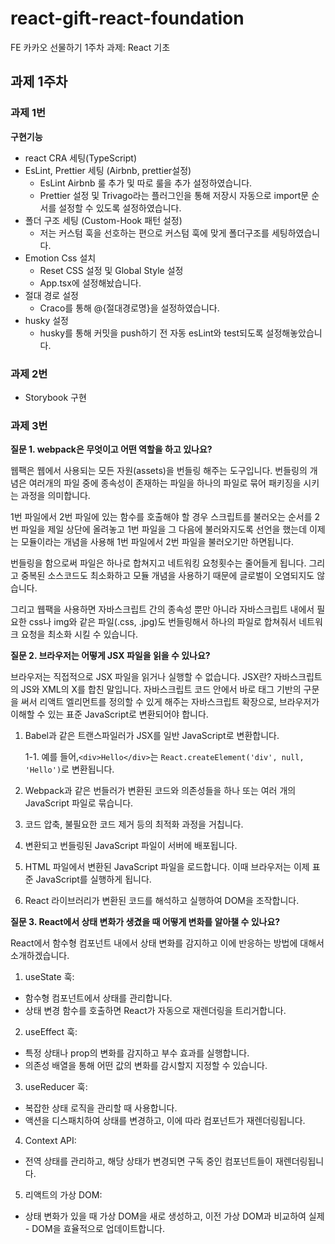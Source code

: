 # react-gift-react-foundation

FE 카카오 선물하기 1주차 과제: React 기초

## 과제 1주차

### 과제 1번

**구현기능**

- react CRA 세팅(TypeScript)
- EsLint, Prettier 세팅 (Airbnb, prettier설정)
  - EsLint Airbnb 룰 추가 및 따로 룰을 추가 설정하였습니다.
  - Prettier 설정 및 Trivago라는 플러그인을 통해 저장시 자동으로 import문 순서를
    설정할 수 있도록 설정하였습니다.
- 폴더 구조 세팅 (Custom-Hook 패턴 설정)
  - 저는 커스텀 훅을 선호하는 편으로 커스텀 훅에 맞게 폴더구조를 세팅하였습니다.
- Emotion Css 설치
  - Reset CSS 설정 및 Global Style 설정
  - App.tsx에 설정해놨습니다.
- 절대 경로 설정
  - Craco를 통해 @{절대경로명}을 설정하였습니다.
- husky 설정
  - husky를 통해 커밋을 push하기 전 자동 esLint와 test되도록 설정해놓았습니다.

### 과제 2번

- Storybook 구현

### 과제 3번

**질문 1. webpack은 무엇이고 어떤 역할을 하고 있나요?**

웹팩은 웹에서 사용되는 모든 자원(assets)을 번들링 해주는 도구입니다. 번들링의
개념은 여러개의 파일 중에 종속성이 존재하는 파일을 하나의 파일로 묶어 패키징을
시키는 과정을 의미합니다.

1번 파일에서 2번 파일에 있는 함수를 호출해야 할 경우 스크립트를 불러오는 순서를
2번 파일을 제일 상단에 올려놓고 1번 파일을 그 다음에 불러와지도록 선언을 했는데
이제는 모듈이라는 개념을 사용해 1번 파일에서 2번 파일을 불러오기만 하면됩니다.

번들링을 함으로써 파일은 하나로 합쳐지고 네트워킹 요청횟수는 줄어들게 됩니다.
그리고 중복된 소스코드도 최소화하고 모듈 개념을 사용하기 때문에 글로벌이
오염되지도 않습니다.

그리고 웹팩을 사용하면 자바스크립트 간의 종속성 뿐만 아니라 자바스크립트 내에서
필요한 css나 img와 같은 파일(.css, .jpg)도 번들링해서 하나의 파일로 합쳐줘서
네트워크 요청을 최소화 시킬 수 있습니다.

**질문 2. 브라우저는 어떻게 JSX 파일을 읽을 수 있나요?**

브라우저는 직접적으로 JSX 파일을 읽거나 실행할 수 없습니다. JSX란?
자바스크립트의 JS와 XML의 X를 합친 말입니다. 자바스크립트 코드 안에서 바로 태그
기반의 구문을 써서 리액트 엘리먼트를 정의할 수 있게 해주는 자바스크립트
확장으로, 브라우저가 이해할 수 있는 표준 JavaScript로 변환되어야 합니다.

1. Babel과 같은 트랜스파일러가 JSX를 일반 JavaScript로 변환합니다.

   1-1. 예를 들어,`<div>Hello</div>`는
   `React.createElement('div', null, 'Hello')`로 변환됩니다.

2. Webpack과 같은 번들러가 변환된 코드와 의존성들을 하나 또는 여러 개의
   JavaScript 파일로 묶습니다.

3. 코드 압축, 불필요한 코드 제거 등의 최적화 과정을 거칩니다.

4. 변환되고 번들링된 JavaScript 파일이 서버에 배포됩니다.

5. HTML 파일에서 변환된 JavaScript 파일을 로드합니다. 이때 브라우저는 이제 표준
   JavaScript를 실행하게 됩니다.

6. React 라이브러리가 변환된 코드를 해석하고 실행하여 DOM을 조작합니다.

**질문 3. React에서 상태 변화가 생겼을 때 어떻게 변화를 알아챌 수 있나요?**

React에서 함수형 컴포넌트 내에서 상태 변화를 감지하고 이에 반응하는 방법에
대해서 소개하겠습니다.

1. useState 훅:

- 함수형 컴포넌트에서 상태를 관리합니다.
- 상태 변경 함수를 호출하면 React가 자동으로 재렌더링을 트리거합니다.

2. useEffect 훅:

- 특정 상태나 prop의 변화를 감지하고 부수 효과를 실행합니다.
- 의존성 배열을 통해 어떤 값의 변화를 감시할지 지정할 수 있습니다.

3. useReducer 훅:

- 복잡한 상태 로직을 관리할 때 사용합니다.
- 액션을 디스패치하여 상태를 변경하고, 이에 따라 컴포넌트가 재렌더링됩니다.

4. Context API:

- 전역 상태를 관리하고, 해당 상태가 변경되면 구독 중인 컴포넌트들이
  재렌더링됩니다.

5. 리액트의 가상 DOM:

- 상태 변화가 있을 때 가상 DOM을 새로 생성하고, 이전 가상 DOM과 비교하여 실제 -
  DOM을 효율적으로 업데이트합니다.
